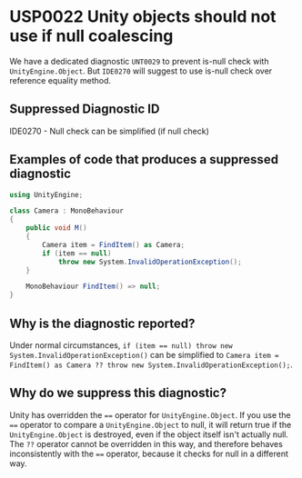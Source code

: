 # USP0022 Unity objects should not use if null coalescing

We have a dedicated diagnostic `UNT0029` to prevent is-null check with `UnityEngine.Object`. But `IDE0270` will suggest to use is-null check over reference equality method.

## Suppressed Diagnostic ID

IDE0270 - Null check can be simplified (if null check)

## Examples of code that produces a suppressed diagnostic
```csharp
using UnityEngine;

class Camera : MonoBehaviour
{
	public void M()
	{
		Camera item = FindItem() as Camera;
		if (item == null)
			throw new System.InvalidOperationException();
	}

	MonoBehaviour FindItem() => null;
}
```

## Why is the diagnostic reported?

Under normal circumstances, `if (item == null) throw new System.InvalidOperationException()` can be simplified to `Camera item = FindItem() as Camera ?? throw new System.InvalidOperationException();`.

## Why do we suppress this diagnostic?

Unity has overridden the `==` operator for `UnityEngine.Object`. If you use the `==` operator to compare a `UnityEngine.Object` to null, it will return true if the `UnityEngine.Object` is destroyed, even if the object itself isn't actually null. The `??` operator cannot be overridden in this way, and therefore behaves inconsistently with the `==` operator, because it checks for null in a different way.
